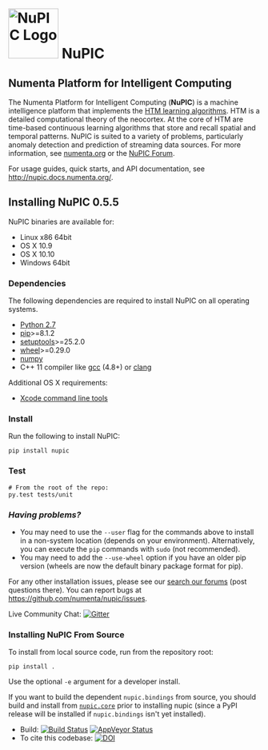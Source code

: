 # <img src="http://numenta.org/87b23beb8a4b7dea7d88099bfb28d182.svg" alt="NuPIC Logo" width=100/> NuPIC

## Numenta Platform for Intelligent Computing

The Numenta Platform for Intelligent Computing (**NuPIC**) is a machine intelligence platform that implements the [HTM learning algorithms](http://numenta.com/learn/hierarchical-temporal-memory-white-paper.html). HTM is a detailed computational theory of the neocortex. At the core of HTM are time-based continuous learning algorithms that store and recall spatial and temporal patterns. NuPIC is suited to a variety of problems, particularly anomaly detection and prediction of streaming data sources. For more information, see [numenta.org](http://numenta.org) or the [NuPIC Forum](https://discourse.numenta.org/c/nupic).

For usage guides, quick starts, and API documentation, see <http://nupic.docs.numenta.org/>.

## Installing NuPIC 0.5.5

NuPIC binaries are available for:

- Linux x86 64bit
- OS X 10.9
- OS X 10.10
- Windows 64bit

### Dependencies

The following dependencies are required to install NuPIC on all operating systems.

- [Python 2.7](https://www.python.org/)
- [pip](https://pip.pypa.io/en/stable/installing/)>=8.1.2
- [setuptools](https://setuptools.readthedocs.io)>=25.2.0
- [wheel](http://pythonwheels.com)>=0.29.0
- [numpy](http://www.numpy.org/)
- C++ 11 compiler like [gcc](https://gcc.gnu.org/) (4.8+) or [clang](http://clang.llvm.org/)

Additional OS X requirements:

- [Xcode command line tools](https://developer.apple.com/library/ios/technotes/tn2339/_index.html)

### Install

Run the following to install NuPIC:

    pip install nupic

### Test

    # From the root of the repo:
    py.test tests/unit

### _Having problems?_

- You may need to use the `--user` flag for the commands above to install in a non-system location (depends on your environment). Alternatively, you can execute the `pip` commands with `sudo` (not recommended).
- You may need to add the `--use-wheel` option if you have an older pip version (wheels are now the default binary package format for pip).

For any other installation issues, please see our [search our forums](https://discourse.numenta.org/search?q=tag%3Ainstallation%20category%3A10) (post questions there). You can report bugs at https://github.com/numenta/nupic/issues.

Live Community Chat: [![Gitter](https://img.shields.io/badge/gitter-join_chat-blue.svg?style=flat)](https://gitter.im/numenta/public?utm_source=badge)

### Installing NuPIC From Source

To install from local source code, run from the repository root:

    pip install .

Use the optional `-e` argument for a developer install.

If you want to build the dependent `nupic.bindings` from source, you should build and install from [`nupic.core`](https://github.com/numenta/nupic.core) prior to installing nupic (since a PyPI release will be installed if `nupic.bindings` isn't yet installed).

- Build:
[![Build Status](https://travis-ci.org/numenta/nupic.png?branch=master)](https://travis-ci.org/numenta/nupic)
[![AppVeyor Status](https://ci.appveyor.com/api/projects/status/4toemh0qtr21mk6b/branch/master?svg=true)](https://ci.appveyor.com/project/numenta-ci/nupic/branch/master)
- To cite this codebase: [![DOI](https://zenodo.org/badge/19461/numenta/nupic.svg)](https://zenodo.org/badge/latestdoi/19461/numenta/nupic)
